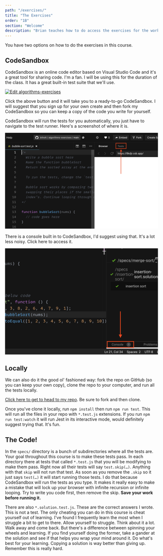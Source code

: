 ```yaml
---
path: "/exercises/"
title: "The Exercises"
order: "1B"
section: "Welcome"
description: "Brian teaches how to do access the exercises for the workshop."
---
```


You have two options on how to do the exercises in this course.

## CodeSandbox

CodeSandbox is an online code editor based on Visual Studio Code and it's a great tool for sharing code. I'm a fan. I will be using this for the duration of the class. It has a great built-in test suite that we'll use.

[![Edit algorithms-exercises](https://codesandbox.io/static/img/play-codesandbox.svg)](https://codesandbox.io/s/github/btholt/algorithms-exercises/tree/main/?fontsize=14&hidenavigation=1&theme=dark)

Click the above button and it will take you to a ready-to-go CodeSandbox. I will suggest that you sign up for your own create and then fork my CodeSandbox so you can keep a copy of the code you write for yourself.

CodeSandbox will run the tests for you automatically, you just have to navigate to the test runner. Here's a screenshot of where it is.

![screenshot of codesandbox pointing out where the test runner is](./images/codesandbox.png)

There is a console built in to CodeSandbox, I'd suggest using that. It's a lot less noisy. Click here to access it.

![screenshot of codesandbox pointing out where the console is](./images/console.png)

## Locally

We can also do it the good ol' fashioned way: fork the repo on GitHub (so you can keep your own copy), clone the repo to your computer, and run all the tests locally.

[Click here to get to head to my repo][gh]. Be sure to fork and then clone.

Once you've clone it locally, run `npm install` then run `npm run test`. This will run all the files in your repo with `*.test.js` extensions. If you run `npm run test:watch` it will run Jest in its interactive mode, would definitely suggest trying that. It's fun.

## The Code!

In the `specs/` directory is a bunch of subdirectories where all the tests are. Your goal throughout this course is to make these tests pass. In each directory there at tests that called `*.test.js` that you will be modifying to make them pass. Right now all their tests will say `test.skip(…)`. Anything with that `skip` will not run that test. As soon as you remove the `.skip` so it just says `test(…)` it will start running those tests. I do that because CodeSandbox will run the tests as you type. It makes it really easy to make a mistake that will lock up your browser with infinite recursion or infinite looping. Try to write you code first, then remove the skip. **Save your work before running it.**

There are also `*.solution.test.js`. These are the correct answers I wrote. This is not a test. The only cheating you can do in this course is cheat yourself out of learning. I've found I frequently learn the most when I struggle a bit to get to there. Allow yourself to struggle. Think about it a lot. Walk away and come back. But there's a difference between spinning your wheels and learning. If you find yourself doing the former, take a gander at the solution and see if that helps you wrap your mind around it. Do what's best for your learning. Copying a solution is way better than giving up. Remember this is really hard.

[gh]: https://github.com/btholt/algorithms-exercises
